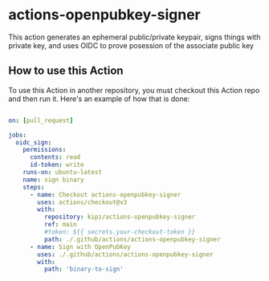 # actions-openpubkey-signer

This action generates an ephemeral public/private keypair, signs things with private key, and uses OIDC to prove posession of the associate public key

## How to use this Action

To use this Action in another repository, you must checkout this Action repo and then run it.
Here's an example of how that is done:

```yaml

on: [pull_request]

jobs:
  oidc_sign:
    permissions:
      contents: read
      id-token: write
    runs-on: ubuntu-latest
    name: sign binary
    steps:
      - name: Checkout actions-openpubkey-signer
        uses: actions/checkout@v3
        with:
          repository: kipz/actions-openpubkey-signer
          ref: main
          #token: ${{ secrets.your-checkout-token }}
          path: ./.github/actions/actions-openpubkey-signer
      - name: Sign with OpenPubKey
        uses: ./.github/actions/actions-openpubkey-signer
        with:
          path: 'binary-to-sign'
```
